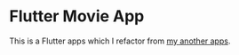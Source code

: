 # Flutter Movie App

This is a Flutter apps which I refactor from [my another apps](https://github.com/aharoldk/Cinemaks-XxX).
